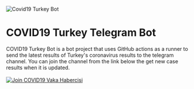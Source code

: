 ![Covid19 Turkey Bot](https://github.com/yunussandikci/covid19-turkey-bot/workflows/Scheduled%20Worker/badge.svg?event=schedule)

# COVID19 Turkey Telegram Bot
COVID19 Turkey Bot is a bot project that uses GitHub actions as a runner to send the latest results of Turkey's coronavirus results to the telegram channel.
You can join the channel from the link below the get new case results when it is updated. <br><br>
[![Join COVID19 Vaka Habercisi](https://img.shields.io/badge/Telegram-COVID19%20Vaka%20Habercisi-blue)](https://t.me/covid19_turkiye)  

